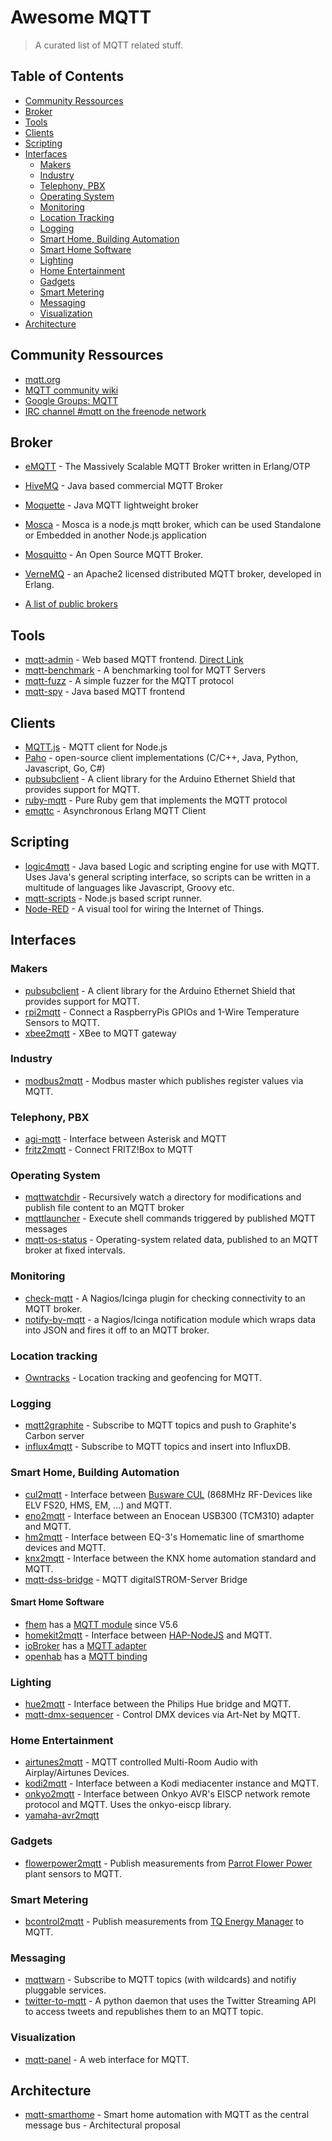 # Awesome MQTT 

> A curated list of MQTT related stuff. 

## Table of Contents

- [Community Ressources](#community-ressources)
- [Broker](#broker)
- [Tools](#tools)
- [Clients](#clients)
- [Scripting](#scripting)
- [Interfaces](#interfaces)
    - [Makers](#makers)
    - [Industry](#industry)
    - [Telephony, PBX](#telephony-pbx)
    - [Operating System](#operating-system)
    - [Monitoring](#monitoring)
    - [Location Tracking](#location-tracking)
    - [Logging](#logging)
    - [Smart Home, Building Automation](#smart-home-building-automation)
    - [Smart Home Software](#smart-home-software)
    - [Lighting](#lighting)
    - [Home Entertainment](#home-entertainment)
    - [Gadgets](#gadgets)
    - [Smart Metering](#smart-metering)
    - [Messaging](#messaging)
    - [Visualization](#visualization)
- [Architecture](#architecture)    

## Community Ressources

* [mqtt.org](http://mqtt.org/)
* [MQTT community wiki](https://github.com/mqtt/mqtt.github.io/wiki)
* [Google Groups: MQTT](https://groups.google.com/forum/#!forum/mqtt)
* [IRC channel #mqtt on the freenode network](irc://irc.freenode.net/mqtt)


## Broker

* [eMQTT](http://emqtt.io/) - The Massively Scalable MQTT Broker written in Erlang/OTP
* [HiveMQ](http://www.hivemq.com/) - Java based commercial MQTT Broker
* [Moquette](https://github.com/andsel/moquette) - Java MQTT lightweight broker
* [Mosca](http://www.mosca.io/) - Mosca is a node.js mqtt broker, which can be used Standalone or Embedded in another Node.js application
* [Mosquitto](http://mosquitto.org/) - An Open Source MQTT Broker.
* [VerneMQ](https://verne.mq/) - an Apache2 licensed distributed MQTT broker, developed in Erlang.

* [A list of public brokers](http://moxd.io/2015/10/public-mqtt-brokers/)

## Tools

* [mqtt-admin](https://github.com/hobbyquaker/mqtt-admin) - Web based MQTT frontend. [Direct Link](https://hobbyquaker.github.io/mqtt-admin)
* [mqtt-benchmark](https://github.com/chirino/mqtt-benchmark) - A benchmarking tool for MQTT Servers
* [mqtt-fuzz](https://github.com/F-Secure/mqtt_fuzz) - A simple fuzzer for the MQTT protocol
* [mqtt-spy](http://kamilfb.github.io/mqtt-spy/) - Java based MQTT frontend


## Clients    

* [MQTT.js](https://github.com/mqttjs) - MQTT client for Node.js
* [Paho](http://www.eclipse.org/paho/) - open-source client implementations (C/C++, Java, Python, Javascript, Go, C#)
* [pubsubclient](https://github.com/knolleary/pubsubclient) - A client library for the Arduino Ethernet Shield that provides support for MQTT.
* [ruby-mqtt](https://github.com/njh/ruby-mqtt) - Pure Ruby gem that implements the MQTT protocol
* [emqttc](https://github.com/emqtt/emqttc) - Asynchronous Erlang MQTT Client

## Scripting

* [logic4mqtt](https://github.com/owagner/logic4mqtt) - Java based Logic and scripting engine for use with MQTT. Uses Java's general scripting interface, so scripts can be written in a multitude of languages like Javascript, Groovy etc.
* [mqtt-scripts](https://github.com/hobbyquaker/mqtt-scripts) - Node.js based script runner. 
* [Node-RED](http://nodered.org/) - A visual tool for wiring the Internet of Things.


## Interfaces

### Makers

* [pubsubclient](https://github.com/knolleary/pubsubclient) - A client library for the Arduino Ethernet Shield that provides support for MQTT.
* [rpi2mqtt](https://github.com/hobbyquaker/rpi2mqtt) - Connect a RaspberryPis GPIOs and 1-Wire Temperature Sensors to MQTT.
* [xbee2mqtt](https://github.com/xoseperez/xbee2mqtt) - XBee to MQTT gateway


### Industry

* [modbus2mqtt](https://github.com/owagner/modbus2mqtt) - Modbus master which publishes register values via MQTT.


### Telephony, PBX

* [agi-mqtt](https://github.com/zeha/agi-mqtt) - Interface between Asterisk and MQTT
* [fritz2mqtt](https://github.com/akentner/fritz2mqtt) - Connect FRITZ!Box to MQTT


### Operating System

* [mqttwatchdir](https://github.com/jpmens/mqtt-watchdir) - Recursively watch a directory for modifications and publish file content to an MQTT broker
* [mqttlauncher](https://github.com/jpmens/mqtt-launcher) - Execute shell commands triggered by published MQTT messages
* [mqtt-os-status](https://github.com/oskarhagberg/mqtt-os-status) - Operating-system related data, published to an MQTT broker at fixed intervals.


### Monitoring

* [check-mqtt](https://github.com/jpmens/check-mqtt) - A Nagios/Icinga plugin for checking connectivity to an MQTT broker.
* [notify-by-mqtt](https://github.com/jpmens/notify-by-mqtt) - a Nagios/Icinga notification module which wraps data into JSON and fires it off to an MQTT broker.


### Location tracking

* [Owntracks](http://owntracks.org/) - Location tracking and geofencing for MQTT.


### Logging

* [mqtt2graphite](https://github.com/jpmens/mqtt2graphite) - Subscribe to MQTT topics and push to Graphite's Carbon server
* [influx4mqtt](https://github.com/hobbyquaker/influx4mqtt) - Subscribe to MQTT topics and insert into InfluxDB.


### Smart Home, Building Automation

* [cul2mqtt](https://github.com/hobbyquaker/cul2mqtt) - Interface between [Busware CUL](http://shop.busware.de/product_info.php/cPath/1/products_id/29) (868MHz RF-Devices like ELV FS20, HMS, EM, ...) and MQTT.
* [eno2mqtt](https://github.com/owagner/eno2mqtt) - Interface between an Enocean USB300 (TCM310) adapter and MQTT.
* [hm2mqtt](https://github.com/owagner/hm2mqtt) - Interface between EQ-3's Homematic line of smarthome devices and MQTT.
* [knx2mqtt](https://github.com/owagner/knx2mqtt) - Interface between the KNX home automation standard and MQTT. 
* [mqtt-dss-bridge](https://github.com/cgHome/mqtt-dss-bridge) - MQTT digitalSTROM-Server Bridge


#### Smart Home Software

* [fhem](http://fhem.de/) has a [MQTT module](http://fhem.de/commandref.html#MQTT) since V5.6 
* [homekit2mqtt](https://github.com/hobbyquaker/homekit2mqtt) - Interface between [HAP-NodeJS](https://github.com/KhaosT/HAP-NodeJS) and MQTT.
* [ioBroker](https://github.com/ioBroker) has a [MQTT adapter](https://github.com/ioBroker/ioBroker.mqtt)
* [openhab](https://github.com/openhab) has a [MQTT binding](https://github.com/openhab/openhab/wiki/MQTT-Binding)


### Lighting

* [hue2mqtt](https://github.com/owagner/hue2mqtt) - Interface between the Philips Hue bridge and MQTT.
* [mqtt-dmx-sequencer](https://github.com/hobbyquaker/mqtt-dmx-sequencer) - Control DMX devices via Art-Net by MQTT.


### Home Entertainment

* [airtunes2mqtt](https://github.com/hobbyquaker/airtunes2mqtt) - MQTT controlled Multi-Room Audio with Airplay/Airtunes Devices.
* [kodi2mqtt](https://github.com/owagner/kodi2mqtt) - Interface between a Kodi mediacenter instance and MQTT.
* [onkyo2mqtt](https://github.com/owagner/onkyo2mqtt) - Interface between Onkyo AVR's EISCP network remote protocol and MQTT. Uses the onkyo-eiscp library.
* [yamaha-avr2mqtt](https://github.com/akentner/yamaha-avr2mqtt) 

### Gadgets

* [flowerpower2mqtt](https://github.com/hobbyquaker/flowerpower2mqtt) - Publish measurements from [Parrot Flower Power](http://www.parrot.com/usa/products/flower-power/) plant sensors to MQTT.


### Smart Metering

* [bcontrol2mqtt](https://github.com/hobbyquaker/bcontrol2mqtt) - Publish measurements from [TQ Energy Manager](http://www.tq-group.com/produkte/produktdetail/prod/energy-manager/extb/Main/) to MQTT.


### Messaging

* [mqttwarn](https://github.com/jpmens/mqttwarn) - Subscribe to MQTT topics (with wildcards) and notifiy pluggable services.
* [twitter-to-mqtt](https://github.com/knolleary/twitter-to-mqtt) - A python daemon that uses the Twitter Streaming API to access tweets and republishes them to an MQTT topic.


### Visualization

* [mqtt-panel](https://github.com/fabaff/mqtt-panel) - A web interface for MQTT.


## Architecture

* [mqtt-smarthome](https://github.com/mqtt-smarthome/mqtt-smarthome) - Smart home automation with MQTT as the central message bus - Architectural proposal